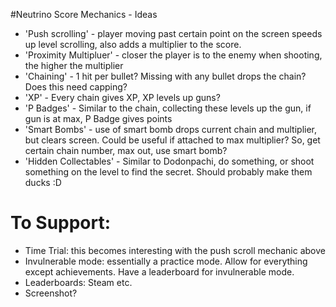 #Neutrino Score Mechanics - Ideas

- 'Push scrolling' - player moving past certain point on the screen speeds up level scrolling, also adds a multiplier to the score. 
- 'Proximity Multipluer' - closer the player is to the enemy when shooting, the higher the multiplier
- 'Chaining' - 1 hit per bullet? Missing with any bullet drops the chain? Does this need capping?
- 'XP' - Every chain gives XP, XP levels up guns?
- 'P Badges' - Similar to the chain, collecting these levels up the gun, if gun is at max, P Badge gives points
- 'Smart Bombs' - use of smart bomb drops current chain and multiplier, but clears screen. Could be useful if attached to max multiplier? So, get certain chain number, max out, use smart bomb?
- 'Hidden Collectables' - Similar to Dodonpachi, do something, or shoot something on the level to find the secret. Should probably make them ducks :D

# To Support:

- Time Trial: this becomes interesting with the push scroll mechanic above
- Invulnerable mode: essentially a practice mode. Allow for everything except achievements. Have a leaderboard for invulnerable mode. 
- Leaderboards: Steam etc. 
- Screenshot?
